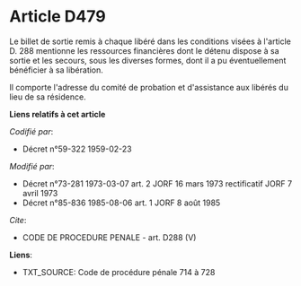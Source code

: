 # Article D479

Le billet de sortie remis à chaque libéré dans les conditions visées à l'article D. 288 mentionne les ressources financières
dont le détenu dispose à sa sortie et les secours, sous les diverses formes, dont il a pu éventuellement bénéficier à sa
libération.

Il comporte l'adresse du comité de probation et d'assistance aux libérés du lieu de sa résidence.

**Liens relatifs à cet article**

_Codifié par_:

  - Décret n°59-322 1959-02-23

_Modifié par_:

  - Décret n°73-281 1973-03-07 art. 2 JORF 16 mars 1973 rectificatif JORF 7 avril 1973
  - Décret n°85-836 1985-08-06 art. 1 JORF 8 août 1985

_Cite_:

  - CODE DE PROCEDURE PENALE - art. D288 (V)

**Liens**:

  - TXT_SOURCE: Code de procédure pénale 714 à 728

